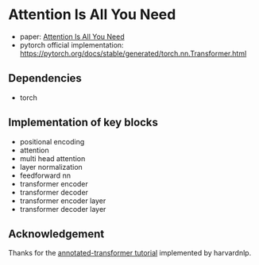 # Attention Is All You Need

- paper: [Attention Is All You Need](https://arxiv.org/abs/1706.03762)
- pytorch official implementation: https://pytorch.org/docs/stable/generated/torch.nn.Transformer.html

## Dependencies

- torch

## Implementation of key blocks

- positional encoding
- attention
- multi head attention
- layer normalization
- feedforward nn
- transformer encoder
- transformer decoder
- transformer encoder layer
- transformer decoder layer

## Acknowledgement

Thanks for the [annotated-transformer tutorial](https://github.com/harvardnlp/annotated-transformer) implemented by
harvardnlp.
